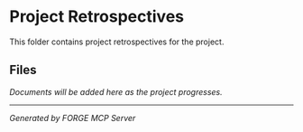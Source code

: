 # Project Retrospectives

This folder contains project retrospectives for the project.

## Files

*Documents will be added here as the project progresses.*

---
*Generated by FORGE MCP Server*
